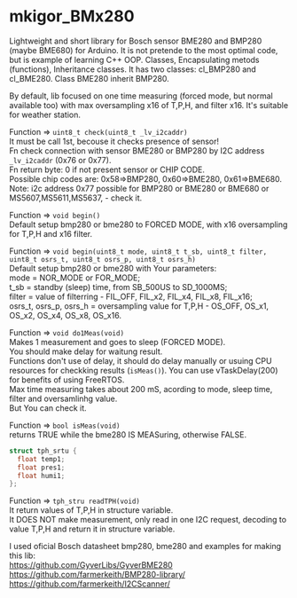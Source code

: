 # mkigor_BMx280
Lightweight and short library for Bosch sensor BME280 and BMP280 (maybe BME680) for Arduino.
It is not pretende to the most optimal code, but is example of learning C++ OOP.
Classes, Encapsulating metods (functions), Inheritance classes.
It has two classes: cl_BMP280 and cl_BME280. Class BME280 inherit BMP280.

By default, lib focused on one time measuring (forced mode, but normal available too) 
with max oversampling x16 of T,P,H, and filter x16. It's suitable for weather station.

Function => `uint8_t check(uint8_t _lv_i2caddr)`<BR>
It must be call 1st, becouse it checks presence of sensor!<BR>
Fn check connection with sensor BME280 or BMP280 by I2C address `_lv_i2caddr` (0x76 or 0x77).<BR>
Fn return byte: 0 if not present sensor or CHIP CODE.<BR>
Possible chip codes are: 0x58=>BMP280, 0x60=>BME280, 0x61=>BME680.<BR>
Note: i2c address 0x77 possible for BMP280 or BME280 or BME680 or MS5607,MS5611,MS5637, - check it.<BR>

Function => `void begin()`<BR>
Default setup bmp280 or bme280 to FORCED MODE, with x16 oversampling for T,P,H and x16 filter.<BR>

Function => `void begin(uint8_t mode, uint8_t t_sb, uint8_t filter, uint8_t osrs_t, uint8_t osrs_p, uint8_t osrs_h)`<BR>
Default setup bmp280 or bme280 with Your parameters:<BR>
mode = NOR_MODE or FOR_MODE; <BR>
t_sb = standby (sleep) time, from SB_500US to SD_1000MS;<BR>
filter  =  value of filterring - FIL_OFF, FIL_x2, FIL_x4, FIL_x8, FIL_x16;<BR>
osrs_t, osrs_p, osrs_h = oversampling value for T,P,H - OS_OFF, OS_x1, OS_x2, OS_x4, OS_x8, OS_x16.<BR>

Function => `void do1Meas(void)`<BR>
Makes 1 measurement and goes to sleep (FORCED MODE).<BR>
You should make delay for waitung result.<BR>
Functions don't use of delay, it should do delay manually or usuing CPU resources for checkking results (`isMeas()`).
You can use vTaskDelay(200) for benefits of using FreeRTOS.<BR>
Max time measuring takes about 200 mS, acording to mode, sleep time, filter and oversamlinhg value.<BR>
But You can check it.<BR>

Function => `bool isMeas(void)`<BR>
returns TRUE while the bme280 IS MEASuring, otherwise FALSE.<BR>

```c++
struct tph_srtu {
  float temp1;
  float pres1;
  float humi1;
};
```
Function => `tph_stru readTPH(void)`<BR>
It return values of T,P,H in structure variable.<BR>
It DOES NOT make measurement, only read in one I2C request, decoding to value T,P,H and return it in structure variable.<BR>

I used oficial Bosch datasheet bmp280, bme280 and examples for making this lib:<BR>
https://github.com/GyverLibs/GyverBME280<BR>
https://github.com/farmerkeith/BMP280-library/<BR>
https://github.com/farmerkeith/I2CScanner/<BR>
